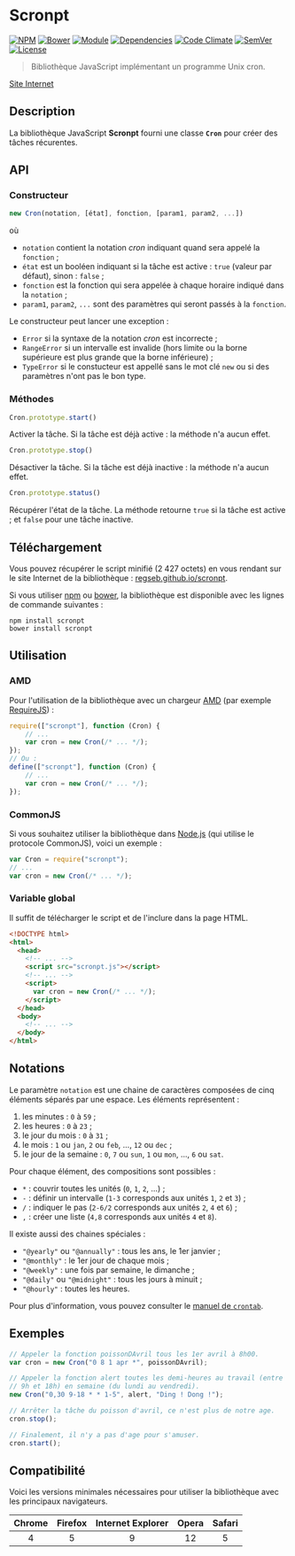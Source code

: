 # Scronpt

[![NPM][img-npm]][link-npm]
[![Bower][img-bower]][link-bower]
[![Module][img-module]][link-module]
[![Dependencies][img-dependencies]][link-dependencies]
[![Code Climate][img-codeclimate]][link-codeclimate]
[![SemVer][img-semver]][link-semver]
[![License][img-license]][link-license]

> Bibliothèque JavaScript implémentant un programme Unix cron.

[Site Internet](//regseb.github.io/scronpt/)

## Description

La bibliothèque JavaScript **Scronpt** fourni une classe **`Cron`** pour créer
des tâches récurentes.

## API

### Constructeur

```JavaScript
new Cron(notation, [état], fonction, [param1, param2, ...])
```

où

- `notation` contient la notation *cron* indiquant quand sera appelé la
  `fonction` ;
- `état` est un booléen indiquant si la tâche est active : `true` (valeur par
  défaut), sinon : `false` ;
- `fonction` est la fonction qui sera appelée à chaque horaire indiqué dans la
  `notation` ;
- `param1`, `param2`, `...` sont des paramètres qui seront passés à la
  `fonction`.

Le constructeur peut lancer une exception :

- `Error` si la syntaxe de la notation *cron* est incorrecte ;
- `RangeError` si un intervalle est invalide (hors limite ou la borne supérieure
  est plus grande que la borne inférieure) ;
- `TypeError` si le constucteur est appellé sans le mot clé `new` ou si des
  paramètres n'ont pas le bon type.

### Méthodes

```JavaScript
Cron.prototype.start()
```

Activer la tâche. Si la tâche est déjà active : la méthode n'a aucun effet.

```JavaScript
Cron.prototype.stop()
```

Désactiver la tâche. Si la tâche est déjà inactive : la méthode n'a aucun effet.

```JavaScript
Cron.prototype.status()
```

Récupérer l'état de la tâche. La méthode retourne `true` si la tâche est
active ; et `false` pour une tâche inactive.

## Téléchargement

Vous pouvez récupérer le script minifié (2 427 octets) en vous rendant sur le
site Internet de la bibliothèque :
[regseb.github.io/scronpt](//regseb.github.io/scronpt/).

Si vous utiliser
[npm](//www.npmjs.com/package/scronpt "Node Packaged Modules") ou
[bower](http://bower.io/search/?q=scronpt), la bibliothèque est disponible avec
les lignes de commande suivantes :

```shell
npm install scronpt
bower install scronpt
```

## Utilisation

### AMD

Pour l'utilisation de la bibliothèque avec un chargeur
[AMD](//github.com/amdjs/amdjs-api "Asynchronous Module Definition") (par
exemple [RequireJS](http://requirejs.org)) :

```JavaScript
require(["scronpt"], function (Cron) {
    // ...
    var cron = new Cron(/* ... */);
});
// Ou :
define(["scronpt"], function (Cron) {
    // ...
    var cron = new Cron(/* ... */);
});
```

### CommonJS

Si vous souhaitez utiliser la bibliothèque dans [Node.js](//nodejs.org) (qui
utilise le protocole CommonJS), voici un exemple :

```JavaScript
var Cron = require("scronpt");
// ...
var cron = new Cron(/* ... */);
```

### Variable global

Il suffit de télécharger le script et de l'inclure dans la page HTML.

```HTML
<!DOCTYPE html>
<html>
  <head>
    <!-- ... -->
    <script src="scronpt.js"></script>
    <!-- ... -->
    <script>
      var cron = new Cron(/* ... */);
    </script>
  </head>
  <body>
    <!-- ... -->
  </body>
</html>
```

## Notations

Le paramètre `notation` est une chaine de caractères composées de cinq éléments
séparés par une espace. Les éléments représentent :

1. les minutes : `0` à `59` ;
2. les heures : `0` à `23` ;
3. le jour du mois : `0` à `31` ;
4. le mois : `1` ou `jan`, `2` ou `feb`, ..., `12` ou `dec` ;
5. le jour de la semaine : `0`, `7` ou `sun`, `1` ou `mon`, ..., `6` ou `sat`.

Pour chaque élément, des compositions sont possibles :

- `*` : couvrir toutes les unités (`0`, `1`, `2`, ...) ;
- `-` : définir un intervalle (`1-3` corresponds aux unités `1`, `2` et `3`) ;
- `/` : indiquer le pas (`2-6/2` corresponds aux unités `2`, `4` et `6`) ;
- `,` : créer une liste (`4,8` corresponds aux unités `4` et `8`).

Il existe aussi des chaines spéciales :

- `"@yearly"` ou `"@annually"` : tous les ans, le 1er janvier ;
- `"@monthly"` : le 1er jour de chaque mois ;
- `"@weekly"` : une fois par semaine, le dimanche ;
- `"@daily"` ou `"@midnight"` : tous les jours à minuit ;
- `"@hourly"` : toutes les heures.

Pour plus d'information, vous pouvez consulter le
[manuel de `crontab`](http://manpages.debian.org/cgi-bin/man.cgi?query=crontab&sektion=5&locale=fr).

## Exemples

```JavaScript
// Appeler la fonction poissonDAvril tous les 1er avril à 8h00.
var cron = new Cron("0 8 1 apr *", poissonDAvril);

// Appeler la fonction alert toutes les demi-heures au travail (entre
// 9h et 18h) en semaine (du lundi au vendredi).
new Cron("0,30 9-18 * * 1-5", alert, "Ding ! Dong !");

// Arrêter la tâche du poisson d'avril, ce n'est plus de notre age.
cron.stop();

// Finalement, il n'y a pas d'age pour s'amuser.
cron.start();
```

## Compatibilité

Voici les versions minimales nécessaires pour utiliser la bibliothèque avec les
principaux navigateurs.

 Chrome | Firefox | Internet Explorer | Opera | Safari
:------:|:-------:|:-----------------:|:-----:|:------:
   4    |    5    |         9         |  12   |   5

[img-npm]:https://img.shields.io/npm/v/scronpt.svg
[img-bower]:https://img.shields.io/bower/v/scronpt.svg
[img-module]:https://img.shields.io/badge/module-UMD-blue.svg
[img-dependencies]:https://img.shields.io/david/regseb/scronpt.svg
[img-codeclimate]:https://img.shields.io/codeclimate/github/regseb/scronpt.svg
[img-semver]:https://img.shields.io/badge/semver-2.0.0-blue.svg
[img-license]:https://img.shields.io/badge/license-LPRAB-blue.svg

[link-npm]://npmjs.com/package/scronpt "Node Packaged Modules"
[link-bower]:http://bower.io/search/?q=scronpt
[link-module]://github.com/umdjs/umd "Universal Module Definition"
[link-dependencies]://david-dm.org/regseb/scronpt
[link-codeclimate]://codeclimate.com/github/regseb/scronpt
[link-semver]:http://semver.org/lang/fr/spec/v2.0.0.html
              "Gestion sémantique de version 2.0.0"
[link-license]:http://sam.zoy.org/lprab/ "Licence Public Rien À Branler"
